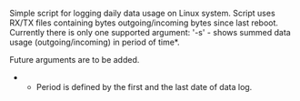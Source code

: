 Simple script for logging daily data usage on Linux system.
Script uses RX/TX files containing bytes outgoing/incoming bytes since last reboot.
Currently there is only one supported argument:
'-s' - shows summed data usage (outgoing/incoming) in period of time*.

Future arguments are to be added.

* - Period is defined by the first and the last date of data log.